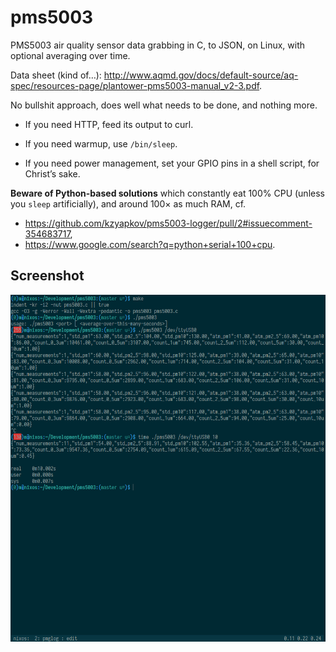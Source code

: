 # pms5003

PMS5003 air quality sensor data grabbing in C, to JSON, on Linux, with optional averaging over time.

Data sheet (kind of…): http://www.aqmd.gov/docs/default-source/aq-spec/resources-page/plantower-pms5003-manual_v2-3.pdf.

No bullshit approach, does well what needs to be done, and nothing more.

* If you need HTTP, feed its output to curl.

* If you need warmup, use `/bin/sleep`.

* If you need power management, set your GPIO pins in a shell script, for Christ’s sake.

**Beware of Python-based solutions** which constantly eat 100% CPU (unless you `sleep` artificially), and around 100× as much RAM, cf.

* https://github.com/kzyapkov/pms5003-logger/pull/2#issuecomment-354683717,
* https://www.google.com/search?q=python+serial+100+cpu.

## Screenshot

![](screenshot.png)
